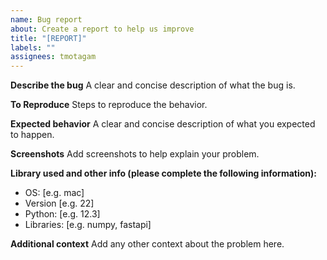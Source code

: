 ```yaml
---
name: Bug report
about: Create a report to help us improve
title: "[REPORT]"
labels: ""
assignees: tmotagam
---
```


**Describe the bug**
A clear and concise description of what the bug is.

**To Reproduce**
Steps to reproduce the behavior.

**Expected behavior**
A clear and concise description of what you expected to happen.

**Screenshots**
Add screenshots to help explain your problem.

**Library used and other info (please complete the following information):**

- OS: [e.g. mac]
- Version [e.g. 22]
- Python: [e.g. 12.3]
- Libraries: [e.g. numpy, fastapi]

**Additional context**
Add any other context about the problem here.
